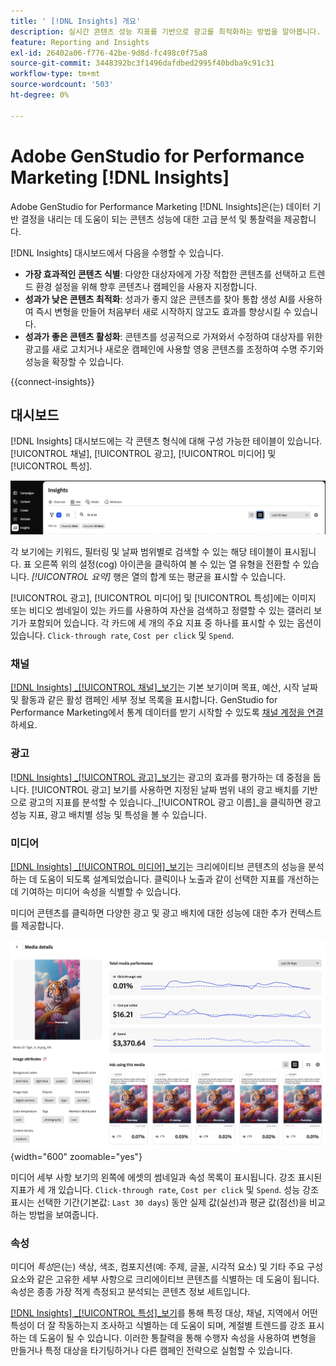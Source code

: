 ```yaml
---
title: ' [!DNL Insights] 개요'
description: 실시간 콘텐츠 성능 지표를 기반으로 광고를 최적화하는 방법을 알아봅니다.
feature: Reporting and Insights
exl-id: 26402a06-f776-42be-9d8d-fc498c0f75a8
source-git-commit: 3448392bc3f1496dafdbed2995f40bdba9c91c31
workflow-type: tm+mt
source-wordcount: '503'
ht-degree: 0%

---
```


# Adobe GenStudio for Performance Marketing [!DNL Insights]

Adobe GenStudio for Performance Marketing [!DNL Insights]은(는) 데이터 기반 결정을 내리는 데 도움이 되는 콘텐츠 성능에 대한 고급 분석 및 통찰력을 제공합니다.

[!DNL Insights] 대시보드에서 다음을 수행할 수 있습니다.

- **가장 효과적인 콘텐츠 식별**: 다양한 대상자에게 가장 적합한 콘텐츠를 선택하고 트렌드 환경 설정을 위해 향후 콘텐츠나 캠페인을 사용자 지정합니다.
- **성과가 낮은 콘텐츠 최적화**: 성과가 좋지 않은 콘텐츠를 찾아 통합 생성 AI를 사용하여 즉시 변형을 만들어 처음부터 새로 시작하지 않고도 효과를 향상시킬 수 있습니다.
- **성과가 좋은 콘텐츠 활성화**: 콘텐츠를 성공적으로 가져와서 수정하여 대상자를 위한 광고를 새로 고치거나 새로운 캠페인에 사용할 영웅 콘텐츠를 조정하여 수명 주기와 성능을 확장할 수 있습니다.

{{connect-insights}}

## 대시보드

[!DNL Insights] 대시보드에는 각 콘텐츠 형식에 대해 구성 가능한 테이블이 있습니다. [!UICONTROL 채널], [!UICONTROL 광고], [!UICONTROL 미디어] 및 [!UICONTROL 특성].

![[!DNL Insights] 대시보드](/help/assets/insights-dashboard.png)

각 보기에는 키워드, 필터링 및 날짜 범위별로 검색할 수 있는 해당 테이블이 표시됩니다. 표 오른쪽 위의 설정(cog) 아이콘을 클릭하여 볼 수 있는 열 유형을 전환할 수 있습니다. _[!UICONTROL 요약]_ 행은 열의 합계 또는 평균을 표시할 수 있습니다.

[!UICONTROL 광고], [!UICONTROL 미디어] 및 [!UICONTROL 특성]에는 이미지 또는 비디오 썸네일이 있는 카드를 사용하여 자산을 검색하고 정렬할 수 있는 갤러리 보기가 포함되어 있습니다. 각 카드에 세 개의 주요 지표 중 하나를 표시할 수 있는 옵션이 있습니다. `Click-through rate`, `Cost per click` 및 `Spend`.

### 채널

[[!DNL Insights] _[!UICONTROL 채널&#x200B;]_보기](channels.md)는 기본 보기이며 목표, 예산, 시작 날짜 및 활동과 같은 활성 캠페인 세부 정보 목록을 표시합니다. GenStudio for Performance Marketing에서 통계 데이터를 받기 시작할 수 있도록 [채널 계정을 연결](connect-channel.md)하세요.

### 광고

[[!DNL Insights] _[!UICONTROL 광고&#x200B;]_보기](ads.md)는 광고의 효과를 평가하는 데 중점을 둡니다. [!UICONTROL 광고] 보기를 사용하면 지정된 날짜 범위 내의 광고 배치를 기반으로 광고의 지표를 분석할 수 있습니다._[!UICONTROL &#x200B;광고 이름&#x200B;]_을 클릭하면 광고 성능 지표, 광고 배치별 성능 및 특성을 볼 수 있습니다.

### 미디어

[[!DNL Insights] _[!UICONTROL 미디어&#x200B;]_보기](media.md)는 크리에이티브 콘텐츠의 성능을 분석하는 데 도움이 되도록 설계되었습니다. 클릭이나 노출과 같이 선택한 지표를 개선하는 데 기여하는 미디어 속성을 식별할 수 있습니다.

미디어 콘텐츠를 클릭하면 다양한 광고 및 광고 배치에 대한 성능에 대한 추가 컨텍스트를 제공합니다.

![미디어 세부 정보](/help/assets/insights-media-details.png){width="600" zoomable="yes"}

미디어 세부 사항 보기의 왼쪽에 에셋의 썸네일과 속성 목록이 표시됩니다. 강조 표시된 지표가 세 개 있습니다. `Click-through rate`, `Cost per click` 및 `Spend`. 성능 강조 표시는 선택한 기간(기본값: `Last 30 days`) 동안 실제 값(실선)과 평균 값(점선)을 비교하는 방법을 보여줍니다.

### 속성

미디어 _특성_&#x200B;은(는) 색상, 색조, 컴포지션(예: 주제, 글꼴, 시각적 요소) 및 기타 주요 구성 요소와 같은 고유한 세부 사항으로 크리에이티브 콘텐츠를 식별하는 데 도움이 됩니다. 속성은 종종 가장 적게 측정되고 분석되는 콘텐츠 정보 세트입니다.

[[!DNL Insights] _[!UICONTROL 특성&#x200B;]_보기](attributes.md)를 통해 특정 대상, 채널, 지역에서 어떤 특성이 더 잘 작동하는지 조사하고 식별하는 데 도움이 되며, 계절별 트렌드를 강조 표시하는 데 도움이 될 수 있습니다. 이러한 통찰력을 통해 수행자 속성을 사용하여 변형을 만들거나 특정 대상을 타기팅하거나 다른 캠페인 전략으로 실험할 수 있습니다.
